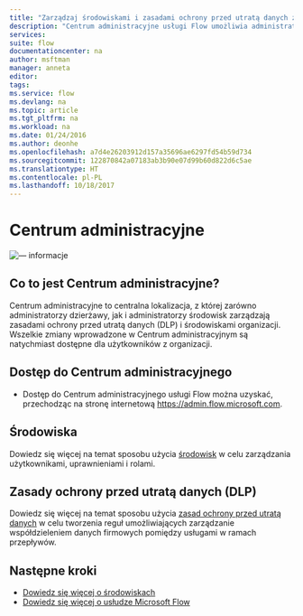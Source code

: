 ```yaml
---
title: "Zarządzaj środowiskami i zasadami ochrony przed utratą danych za pomocą centrum administracyjnego. | Microsoft Docs"
description: "Centrum administracyjne usługi Flow umożliwia administratorom dzierżawy i środowiska zarządzanie zasadami ochrony przed utratą danych oraz środowiskami wdrożeń usługi Microsoft Flow."
services: 
suite: flow
documentationcenter: na
author: msftman
manager: anneta
editor: 
tags: 
ms.service: flow
ms.devlang: na
ms.topic: article
ms.tgt_pltfrm: na
ms.workload: na
ms.date: 01/24/2016
ms.author: deonhe
ms.openlocfilehash: a7d4e26203912d157a35696ae6297fd54b59d734
ms.sourcegitcommit: 122870842a07183ab3b90e07d99b60d822d6c5ae
ms.translationtype: HT
ms.contentlocale: pl-PL
ms.lasthandoff: 10/18/2017
---
```

# <a name="the-admin-center"></a>Centrum administracyjne
![— informacje](./media/admin-center-introduction/overview.png)  

## <a name="what-is-the-admin-center"></a>Co to jest Centrum administracyjne?
Centrum administracyjne to centralna lokalizacja, z której zarówno administratorzy dzierżawy, jak i administratorzy środowisk zarządzają zasadami ochrony przed utratą danych (DLP) i środowiskami organizacji. Wszelkie zmiany wprowadzone w Centrum administracyjnym są natychmiast dostępne dla użytkowników z organizacji.  

## <a name="access-the-admin-center"></a>Dostęp do Centrum administracyjnego
* Dostęp do Centrum administracyjnego usługi Flow można uzyskać, przechodząc na stronę internetową https://admin.flow.microsoft.com.   

## <a name="environments"></a>Środowiska
Dowiedz się więcej na temat sposobu użycia [środowisk](environments-overview-admin.md) w celu zarządzania użytkownikami, uprawnieniami i rolami.  

## <a name="data-loss-prevention-dlp-policies"></a>Zasady ochrony przed utratą danych (DLP)
Dowiedz się więcej na temat sposobu użycia [zasad ochrony przed utratą danych](prevent-data-loss.md) w celu tworzenia reguł umożliwiających zarządzanie współdzieleniem danych firmowych pomiędzy usługami w ramach przepływów.  

## <a name="next-steps"></a>Następne kroki
* [Dowiedz się więcej o środowiskach](environments-overview-admin.md)   
* [Dowiedz się więcej o usłudze Microsoft Flow](getting-started.md)   

